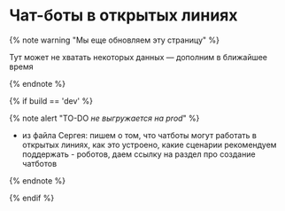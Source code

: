 # Чат-боты в открытых линиях

{% note warning "Мы еще обновляем эту страницу" %}

Тут может не хватать некоторых данных — дополним в ближайшее время

{% endnote %}

{% if build == 'dev' %}

{% note alert "TO-DO _не выгружается на prod_" %}

- из файла Сергея: пишем о том, что чатботы могут работать в открытых линиях, как это устроено, какие сценарии рекомендуем поддержать - роботов, даем ссылку на раздел про создание чатботов

{% endnote %}

{% endif %}
